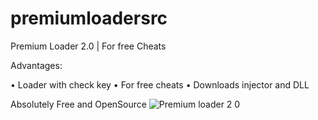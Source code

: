 # premiumloadersrc
Premium Loader 2.0 | For free Cheats

Advantages:

• Loader with check key 
• For free cheats 
• Downloads injector and DLL 

Absolutely Free and OpenSource
![Premium loader 2 0](https://user-images.githubusercontent.com/114712876/193412172-6b6223f6-769a-46d2-8eb7-5c4927f3bdeb.png)
